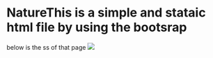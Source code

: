 # NatureThis is a simple and stataic html file by using the bootsrap
below is the ss of that page
<img src="image/Nature.png">

